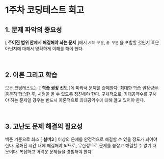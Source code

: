 # 1주차 코딩테스트 회고

## 1. 문제 파악의 중요성

[ **주어진 범위 안에서 해결해야 되는 문제** ]에서 `시작 부분`, `끝 부분` 을 포함할 것인지 혹은 아닌지에 대해서 명확하게 이해를 해야 한다. 

<br>

## 2. 이론 그리고 학습
모든 코딩테스트는 [ **학습 권장 진도** ]에 따라서 문제를 출제한다. 최대한 학습 권장량을 충분히 학습한 후, 시험을 볼 수 있도록 정진해야 한다. 구체적으로, 최대공약수를 구해야 하는 문제일 경우는 반드시 이론적으로 최대공약수에 대해 알고 있어야 한다.

<br>

## 3. 고난도 문제 해결의 필요성
백준 기준으로 최소 [ **실버3** ] 이상의 문제를 안정적으로 해결할 수 있을 정도가 되어야 한다. 정해진 시간 내에 해결해야 되므로, 무한정으로 문제를 붙잡고 해결할 수 없기 때문이다. 복잡하고 어려운 문제들을 경험해야 한다.